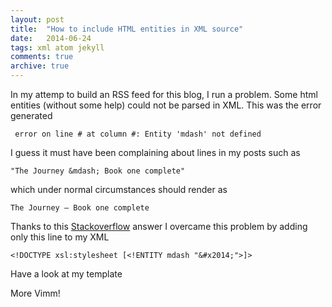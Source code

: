 ```yaml
---
layout: post
title:  "How to include HTML entities in XML source"
date:   2014-06-24
tags: xml atom jekyll
comments: true
archive: true
---
```

In my attemp to build an RSS feed for this blog, I run a problem. Some html entities (without some help) could not be parsed in XML. This was the error generated

```
 error on line # at column #: Entity 'mdash' not defined
```

I guess it must have been complaining about lines in my posts such as

```
"The Journey &mdash; Book one complete"
```

which under normal circumstances should render as

```
The Journey — Book one complete
```

Thanks to this [Stackoverflow](http://stackoverflow.com/questions/2729478/leave-entity-intact-in-xml-xslt) answer I overcame this problem by adding only this line to my XML

```
<!DOCTYPE xsl:stylesheet [<!ENTITY mdash "&#x2014;">]>
```
Have a look at my template
<script src="https://gist.github.com/nadjetey/95d9596405316f9885b4.js"></script>

More Vimm!
